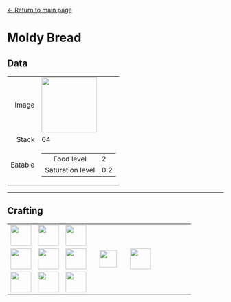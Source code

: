 [← Return to main page](../)
# Moldy Bread

## Data
<table>
    <tr><td align="end">Image</td><td><img src="https://i.imgur.com/peF2d4K.png" width="128"/></td></tr>
    <tr><td align="end">Stack</td><td>64</td></tr>
    <tr>
        <td align="end">Eatable</td>
        <td>
            <table>
                <tr><td align="center">Food level</td><td align="start">2</td></tr>
                <tr><td align="center">Saturation level</td><td align="start">0.2</td></tr>
            </table>
        </td>
    </tr>
</table>

---

## Crafting
<table>
    <tr><td><img src="https://i.imgur.com/wl43BjZ.png" width="48"/></td><td><img src="https://i.imgur.com/1xm9bk6.png" width="48"/></td><td><img src="https://i.imgur.com/wl43BjZ.png" width="48"/></td><td colspan="3"></td></tr>
    <tr><td><img src="https://i.imgur.com/wl43BjZ.png" width="48"/></td><td><img src="https://i.imgur.com/VxlENp3.png" width="48"/></td><td><img src="https://i.imgur.com/wl43BjZ.png" width="48"/></td><td width="70" align="center"><img src="https://i.imgur.com/VE0KqIE.png" width="40"/></td><td><img src="https://i.imgur.com/peF2d4K.png" width="48"/></td><td width="70"></td></tr>
    <tr><td><img src="https://i.imgur.com/wl43BjZ.png" width="48"/></td><td><img src="https://i.imgur.com/wl43BjZ.png" width="48"/></td><td><img src="https://i.imgur.com/wl43BjZ.png" width="48"/></td><td colspan="3"></td></tr>
</table>
